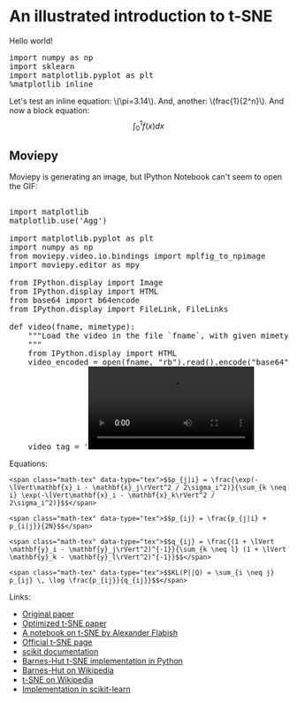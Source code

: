 # An illustrated introduction to t-SNE

Hello world!

<pre data-code-language="python"
     data-executable="true"
     data-type="programlisting">
import numpy as np
import sklearn
import matplotlib.pyplot as plt
%matplotlib inline
</pre>

Let's test an inline equation: <span class="math-tex" data-type="tex">\\(\pi=3.14\\)</span>. And, another: <span data-type="tex">\\(frac{1}{2^n}\\)</span>.  And now a block equation:
<span class="math-tex" data-type="tex">$$\int_0^1 f(x)dx$$</span>

## Moviepy

Moviepy is generating an image, but IPython Notebook can't seem to open the GIF:

<pre data-code-language="python"  data-executable="true" data-type="programlisting">

import matplotlib
matplotlib.use('Agg')

import matplotlib.pyplot as plt
import numpy as np
from moviepy.video.io.bindings import mplfig_to_npimage
import moviepy.editor as mpy

from IPython.display import Image
from IPython.display import HTML
from base64 import b64encode
from IPython.display import FileLink, FileLinks

def video(fname, mimetype):
    """Load the video in the file `fname`, with given mimetype, and display as HTML5 video.
    """
    from IPython.display import HTML
    video_encoded = open(fname, "rb").read().encode("base64")
    video_tag = '<video controls alt="test" src="data:video/{0};base64,{1}">'.format(mimetype, video_encoded)
    return HTML(data=video_tag)


# DRAW A FIGURE WITH MATPLOTLIB

duration = 2

fig_mpl, ax = plt.subplots(1,figsize=(5,3), facecolor='white')
xx = np.linspace(-2,2,200) # the x vector
zz = lambda d: np.sinc(xx**2)+np.sin(xx+d) # the (changing) z vector
ax.set_title("Elevation in y=0")
ax.set_ylim(-1.5,2.5)
line, = ax.plot(xx, zz(0), lw=3)

# ANIMATE WITH MOVIEPY (UPDATE THE CURVE FOR EACH t). MAKE A GIF.

def make_frame_mpl(t):
    line.set_ydata( zz(2*np.pi*t/duration))  # = Update the curve
    return mplfig_to_npimage(fig_mpl) # RGB image of the figure

animation =mpy.VideoClip(make_frame_mpl, duration=duration)
animation.write_videofile("sinc_mpl.mp4", fps=20)


video('sinc_mpl.mp4', 'mp4')


</pre>

Equations:

```
<span class="math-tex" data-type="tex">$$p_{j|i} = \frac{\exp(-\lVert\mathbf{x}_i - \mathbf{x}_j\rVert^2 / 2\sigma_i^2)}{\sum_{k \neq i} \exp(-\lVert\mathbf{x}_i - \mathbf{x}_k\rVert^2 / 2\sigma_i^2)}$$</span>

<span class="math-tex" data-type="tex">$$p_{ij} = \frac{p_{j|i} + p_{i|j}}{2N}$$</span>

<span class="math-tex" data-type="tex">$$q_{ij} = \frac{(1 + \lVert \mathbf{y}_i - \mathbf{y}_j\rVert^2)^{-1}}{\sum_{k \neq l} (1 + \lVert \mathbf{y}_k - \mathbf{y}_l\rVert^2)^{-1}}$$</span>

<span class="math-tex" data-type="tex">$$KL(P||Q) = \sum_{i \neq j} p_{ij} \, \log \frac{p_{ij}}{q_{ij}}$$</span>
```

Links:

* [Original paper](http://jmlr.csail.mit.edu/papers/volume9/vandermaaten08a/vandermaaten08a.pdf)
* [Optimized t-SNE paper](http://lvdmaaten.github.io/publications/papers/JMLR_2014.pdf)
* [A notebook on t-SNE by Alexander Flabish](http://nbviewer.ipython.org/urls/gist.githubusercontent.com/AlexanderFabisch/1a0c648de22eff4a2a3e/raw/59d5bc5ed8f8bfd9ff1f7faa749d1b095aa97d5a/t-SNE.ipynb)
* [Official t-SNE page](http://lvdmaaten.github.io/tsne/)
* [scikit documentation](http://scikit-learn.org/stable/modules/generated/sklearn.manifold.TSNE.html)
* [Barnes-Hut t-SNE implementation in Python](https://github.com/danielfrg/tsne)
* [Barnes-Hut on Wikipedia](http://en.wikipedia.org/wiki/Barnes%E2%80%93Hut_simulation)
* [t-SNE on Wikipedia](http://en.wikipedia.org/wiki/T-distributed_stochastic_neighbor_embedding)
* [Implementation in scikit-learn](https://github.com/scikit-learn/scikit-learn/blob/master/sklearn/manifold/t_sne.py)
